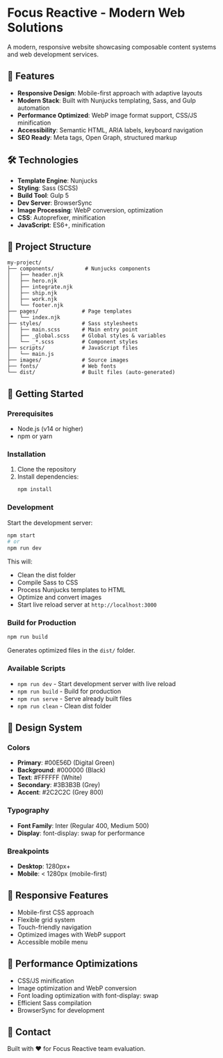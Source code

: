 # Focus Reactive - Modern Web Solutions

A modern, responsive website showcasing composable content systems and web development services.

## 🚀 Features

- **Responsive Design**: Mobile-first approach with adaptive layouts
- **Modern Stack**: Built with Nunjucks templating, Sass, and Gulp automation
- **Performance Optimized**: WebP image format support, CSS/JS minification
- **Accessibility**: Semantic HTML, ARIA labels, keyboard navigation
- **SEO Ready**: Meta tags, Open Graph, structured markup

## 🛠️ Technologies

- **Template Engine**: Nunjucks
- **Styling**: Sass (SCSS)
- **Build Tool**: Gulp 5
- **Dev Server**: BrowserSync
- **Image Processing**: WebP conversion, optimization
- **CSS**: Autoprefixer, minification
- **JavaScript**: ES6+, minification

## 📁 Project Structure

```
my-project/
├── components/          # Nunjucks components
│   ├── header.njk
│   ├── hero.njk
│   ├── integrate.njk
│   ├── ship.njk
│   ├── work.njk
│   └── footer.njk
├── pages/              # Page templates
│   └── index.njk
├── styles/             # Sass stylesheets
│   ├── main.scss       # Main entry point
│   ├── _global.scss    # Global styles & variables
│   └── _*.scss         # Component styles
├── scripts/            # JavaScript files
│   └── main.js
├── images/             # Source images
├── fonts/              # Web fonts
└── dist/               # Built files (auto-generated)
```

## 🔧 Getting Started

### Prerequisites

- Node.js (v14 or higher)
- npm or yarn

### Installation

1. Clone the repository
2. Install dependencies:
   ```bash
   npm install
   ```

### Development

Start the development server:
```bash
npm start
# or
npm run dev
```

This will:
- Clean the dist folder
- Compile Sass to CSS
- Process Nunjucks templates to HTML
- Optimize and convert images
- Start live reload server at `http://localhost:3000`

### Build for Production

```bash
npm run build
```

Generates optimized files in the `dist/` folder.

### Available Scripts

- `npm run dev` - Start development server with live reload
- `npm run build` - Build for production
- `npm run serve` - Serve already built files
- `npm run clean` - Clean dist folder

## 🎨 Design System

### Colors
- **Primary**: #00E56D (Digital Green)
- **Background**: #000000 (Black)
- **Text**: #FFFFFF (White)
- **Secondary**: #3B3B3B (Grey)
- **Accent**: #2C2C2C (Grey 800)

### Typography
- **Font Family**: Inter (Regular 400, Medium 500)
- **Display**: font-display: swap for performance

### Breakpoints
- **Desktop**: 1280px+
- **Mobile**: < 1280px (mobile-first)

## 📱 Responsive Features

- Mobile-first CSS approach
- Flexible grid system
- Touch-friendly navigation
- Optimized images with WebP support
- Accessible mobile menu

## 🚀 Performance Optimizations

- CSS/JS minification
- Image optimization and WebP conversion
- Font loading optimization with font-display: swap
- Efficient Sass compilation
- BrowserSync for development

## 📧 Contact

Built with ❤️ for Focus Reactive team evaluation.
